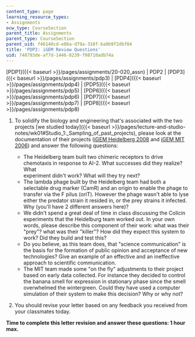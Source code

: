```yaml
---
content_type: page
learning_resource_types:
- Assignments
ocw_type: CourseSection
parent_title: Assignments
parent_type: CourseSection
parent_uid: f46140cd-e86a-d79a-318f-ba9b9f2dbf04
title: 'PDP2: iGEM Review Questions'
uid: 748793de-af7d-1446-8239-f08710adb74a
---
```


[PDP1]({{< baseurl >}}/pages/assignments/20-020_assn) | PDP2 | [PDP3]({{< baseurl >}}/pages/assignments/pdp3) | [PDP4]({{< baseurl >}}/pages/assignments/pdp4) | [PDP5]({{< baseurl >}}/pages/assignments/pdp5) | [PDP6]({{< baseurl >}}/pages/assignments/pdp6) | [PDP7]({{< baseurl >}}/pages/assignments/pdp7) | [PDP8]({{< baseurl >}}/pages/assignments/pdp8)

1.  To solidify the biology and engineering that's associated with the two projects [we studied today]({{< baseurl >}}/pages/lecture-and-studio-notes/wk01#Studio_1:_Sampling_of_past_projects), please look at the documentation of their projects ([iGEM Heidelberg 2008](http://2008.igem.org/Team:Heidelberg) and [iGEM MIT 2006](http://openwetware.org/wiki/IGEM:MIT/2006)) and answer the following questions:  
      
    
    *   The Heidelberg team built two chimeric receptors to drive chemotaxis in response to AI-2. What successes did they realize? What  
        experiment didn't work? What will they try next?
    *   The lambda phage built by the Heidelberg team had both a selectable drug marker (CamR) and an origin to enable the phage to transfer via the F pilus (oriT). However the phage wasn't able to lyse either the predator strain it resided in, or the prey strains it infected. Why (you'll have 2 different answers here)?
    *   We didn't spend a great deal of time in class discussing the Colicin experiments that the Heidelburg team worked out. In your own words, please describe this component of their work: what was their "prey"? what was their "killer"? How did they expect this system to work? Did they build and test this?
    *   Do you believe, as this team does, that "science communication" is the basis for the formation of public opinion and acceptance of new technologies? Give an example of an effective and an ineffective approach to scientific communication.
    *   The MIT team made some "on the fly" adjustments to their project based on early data collected. For instance they decided to control the banana smell for expression in stationary phase since the smell overwhelmed the wintergreen. Could they have used a computer simulation of their system to make this decision? Why or why not?
    
      
    
2.  You should revise your letter based on any feedback you received from your classmates today.

**Time to complete this letter revision and answer these questions: 1 hour max.**